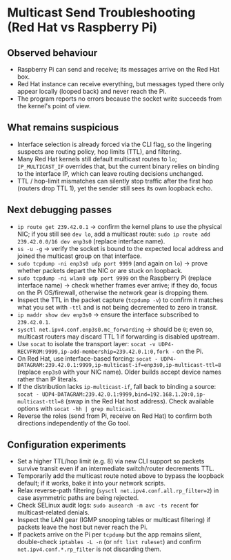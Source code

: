 # Multicast Send Troubleshooting (Red Hat vs Raspberry Pi)

## Observed behaviour
- Raspberry Pi can send and receive; its messages arrive on the Red Hat box.
- Red Hat instance can receive everything, but messages typed there only appear locally (looped back) and never reach the Pi.
- The program reports no errors because the socket write succeeds from the kernel's point of view.

## What remains suspicious
- Interface selection is already forced via the CLI flag, so the lingering suspects are routing policy, hop limits (TTL), and filtering.
- Many Red Hat kernels still default multicast routes to `lo`; `IP_MULTICAST_IF` overrides that, but the current binary relies on binding to the interface IP, which can leave routing decisions unchanged.
- TTL / hop-limit mismatches can silently stop traffic after the first hop (routers drop TTL 1), yet the sender still sees its own loopback echo.

## Next debugging passes
- `ip route get 239.42.0.1` → confirm the kernel plans to use the physical NIC; if you still see `dev lo`, add a multicast route: `sudo ip route add 239.42.0.0/16 dev enp3s0` (replace interface name).
- `ss -u -g` → verify the socket is bound to the expected local address and joined the multicast group on that interface.
- `sudo tcpdump -ni enp3s0 udp port 9999` (and again on `lo`) → prove whether packets depart the NIC or are stuck on loopback.
- `sudo tcpdump -ni wlan0 udp port 9999` on the Raspberry Pi (replace interface name) → check whether frames ever arrive; if they do, focus on the Pi OS/firewall, otherwise the network gear is dropping them.
- Inspect the TTL in the packet capture (`tcpdump -v`) to confirm it matches what you set with `-ttl` and is not being decremented to zero in transit.
- `ip maddr show dev enp3s0` → ensure the interface subscribed to `239.42.0.1`.
- `sysctl net.ipv4.conf.enp3s0.mc_forwarding` → should be `0`; even so, multicast routers may discard TTL 1 if forwarding is disabled upstream.
- Use `socat` to isolate the transport layer: `socat -v UDP4-RECVFROM:9999,ip-add-membership=239.42.0.1:0,fork -` on the Pi.
- On Red Hat, use interface-based forcing: `socat - UDP4-DATAGRAM:239.42.0.1:9999,ip-multicast-if=enp3s0,ip-multicast-ttl=8` (replace `enp3s0` with your NIC name). Older builds accept device names rather than IP literals.
- If the distribution lacks `ip-multicast-if`, fall back to binding a source: `socat - UDP4-DATAGRAM:239.42.0.1:9999,bind=192.168.1.20:0,ip-multicast-ttl=8` (swap in the Red Hat host address). Check available options with `socat -hh | grep multicast`.
- Reverse the roles (send from Pi, receive on Red Hat) to confirm both directions independently of the Go tool.

## Configuration experiments
- Set a higher TTL/hop limit (e.g. 8) via new CLI support so packets survive transit even if an intermediate switch/router decrements TTL.
- Temporarily add the multicast route noted above to bypass the loopback default; if it works, bake it into your network scripts.
- Relax reverse-path filtering (`sysctl net.ipv4.conf.all.rp_filter=2`) in case asymmetric paths are being rejected.
- Check SELinux audit logs: `sudo ausearch -m avc -ts recent` for multicast-related denials.
- Inspect the LAN gear (IGMP snooping tables or multicast filtering) if packets leave the host but never reach the Pi.
- If packets arrive on the Pi per `tcpdump` but the app remains silent, double-check `iptables -L -n` (or `nft list ruleset`) and confirm `net.ipv4.conf.*.rp_filter` is not discarding them.
